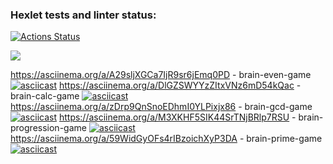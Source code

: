 ### Hexlet tests and linter status:
[![Actions Status](https://github.com/zigbul/frontend-project-44/workflows/hexlet-check/badge.svg)](https://github.com/zigbul/frontend-project-44/actions)

<a href="https://codeclimate.com/github/zigbul/frontend-project-44/maintainability"><img src="https://api.codeclimate.com/v1/badges/d3d8f68ac6409433f547/maintainability" /></a>

https://asciinema.org/a/A29sljXGCa7IjR9sr6jEmq0PD - brain-even-game
[![asciicast](https://asciinema.org/a/A29sljXGCa7IjR9sr6jEmq0PD.svg)](https://asciinema.org/a/A29sljXGCa7IjR9sr6jEmq0PD)
https://asciinema.org/a/DlGZSWYYzZItxVNz6mD54kQac - brain-calc-game
[![asciicast](https://asciinema.org/a/DlGZSWYYzZItxVNz6mD54kQac.svg)](https://asciinema.org/a/DlGZSWYYzZItxVNz6mD54kQac)
https://asciinema.org/a/zDrp9QnSnoEDhmI0YLPixjx86 - brain-gcd-game
[![asciicast](https://asciinema.org/a/zDrp9QnSnoEDhmI0YLPixjx86.svg)](https://asciinema.org/a/zDrp9QnSnoEDhmI0YLPixjx86)
https://asciinema.org/a/M3XKHF5SIK44SrTNjBRlp7RSU - brain-progression-game
[![asciicast](https://asciinema.org/a/M3XKHF5SIK44SrTNjBRlp7RSU.svg)](https://asciinema.org/a/M3XKHF5SIK44SrTNjBRlp7RSU)
https://asciinema.org/a/59WidGyOFs4rIBzoichXyP3DA - brain-prime-game
[![asciicast](https://asciinema.org/a/59WidGyOFs4rIBzoichXyP3DA.svg)](https://asciinema.org/a/59WidGyOFs4rIBzoichXyP3DA)
